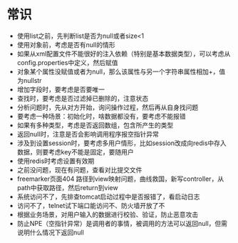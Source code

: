 # 常识

* 使用list之前，先判断list是否为null或者size<1
* 使用对象前，考虑是否有null的情形
* 如果从xml配置文件不能很好的注入依赖（特别是基本数据类型），可以考虑从config.properties中定义，然后赋值
* 对象某个属性没赋值或者为null，那么该属性与另一个字符串属性相加+，值为nullstr
* 增加字段时，要考虑是否要唯一
* 查找时，要考虑是否过滤掉已删除的，注意状态
* 分析问题时，先从对方开始，询问操作过程，然后再从自身找问题
* 要考虑一种场景：初始化时，啥数据都没有，要考虑不能报错
* 如果有多种类型，考虑是否返回数组，包含所产生的类型
* 返回null时，注意是否会影响调用程序报空指针异常
* 涉及到设置session时，要考虑多用户情形，比如session改成向redis中存入数据，则要考虑key不能是固定，要随用户
* 使用redis时考虑设置有效期
* 之前没问题，现在有问题，查看对比提交文件
* freemarker页面404  路径到view映射问题，曲线救国，新写controller，从path中获取路径，然后return到view 
* 系统访问不了，先排查tomcat启动过程中是否报错了，看启动日志
* 访问不了，telnet试下端口能访问不、防火墙开放了不
* 根据业务场景，对用户输入的数据进行校验、验证，防止恶意攻击
* 防止NPE（空指针异常）是调用者的事情，被调用的方法可以返回null，但需说明什么情况下返回null
